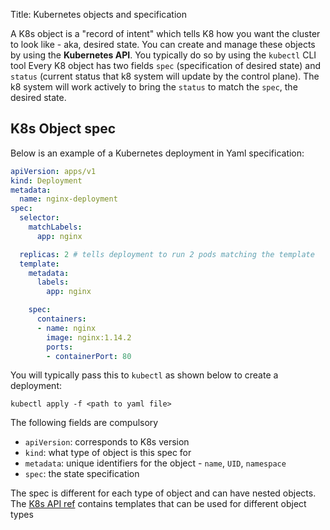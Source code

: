 Title: Kubernetes objects and specification

A K8s object is a "record of intent" which tells K8 how you want the cluster to look like - aka, desired state. You can create and manage these objects by using the **Kubernetes API**. You typically do so by using the `kubectl` CLI tool Every K8 object has two fields `spec` (specification of desired state) and `status` (current status that k8 system will update by the control plane). The k8 system will work actively to bring the `status` to match the `spec`, the desired state.

## K8s Object spec

Below is an example of a Kubernetes deployment in Yaml specification:

```yaml
apiVersion: apps/v1
kind: Deployment
metadata:
  name: nginx-deployment
spec:
  selector:
    matchLabels:
      app: nginx

  replicas: 2 # tells deployment to run 2 pods matching the template
  template:
    metadata:
      labels:
        app: nginx

    spec:
      containers:
      - name: nginx
        image: nginx:1.14.2
        ports:
        - containerPort: 80
```

You will typically pass this to `kubectl` as shown below to create a deployment:

```
kubectl apply -f <path to yaml file>
```
The following fields are compulsory

- `apiVersion`: corresponds to K8s version
- `kind`: what type of object is this spec for
- `metadata`: unique identifiers for the object - `name`, `UID`, `namespace`
- `spec`: the state specification

The spec is different for each type of object and can have nested objects. The [K8s API ref](https://kubernetes.io/docs/reference/kubernetes-api/) contains templates that can be used for different object types